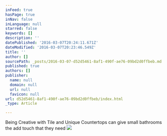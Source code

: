 ```yaml
---
inFeed: true
hasPage: true
inNav: false
inLanguage: null
starred: false
keywords: []
description: ''
datePublished: '2016-03-07T20:24:11.671Z'
dateModified: '2016-03-07T20:23:46.549Z'
title: ''
author: []
sourcePath: _posts/2016-03-07-d52d5461-8af1-490f-ae76-09bd2d0ffbeb.md
published: true
authors: []
publisher:
  name: null
  domain: null
  url: null
  favicon: null
url: d52d5461-8af1-490f-ae76-09bd2d0ffbeb/index.html
_type: Article

---
```

Being Creative with Tile and Unique Countertops can give small bathrooms the add touch that they need
![](https://s3-us-west-2.amazonaws.com/the-grid-img/p/df47f5bb22e1994e66c836442252064fdf63f18b.jpg)